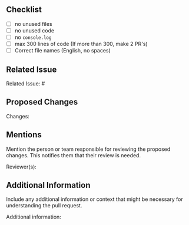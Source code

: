 ## Checklist
- [ ] no unused files
- [ ] no unused code
- [ ] no `console.log`
- [ ] max 300 lines of code (If more than 300, make 2 PR's)
- [ ] Correct file names (English, no spaces)

## Related Issue

Related Issue: #

## Proposed Changes

Changes: 

## Mentions
Mention the person or team responsible for reviewing the proposed changes. This notifies them that their review is needed.

Reviewer(s): 

## Additional Information
Include any additional information or context that might be necessary for understanding the pull request.

Additional information:
